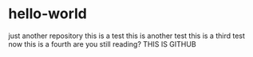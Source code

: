 # hello-world
just another repository 
this is a test
this is another test
this is a third test
now this is a fourth
are you still reading?
THIS IS GITHUB
